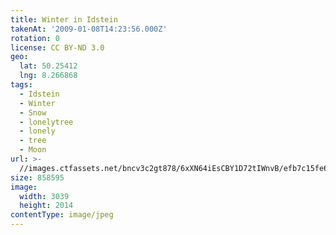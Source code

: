 ```yaml
---
title: Winter in Idstein
takenAt: '2009-01-08T14:23:56.000Z'
rotation: 0
license: CC BY-ND 3.0
geo:
  lat: 50.25412
  lng: 8.266868
tags:
  - Idstein
  - Winter
  - Snow
  - lonelytree
  - lonely
  - tree
  - Moon
url: >-
  //images.ctfassets.net/bncv3c2gt878/6xXN64iEsCBY1D72tIWnvB/efb7c15fe6ef6563d79ec9b1b7047e26/winter-in-idstein_4343162527_o
size: 858595
image:
  width: 3039
  height: 2014
contentType: image/jpeg
---
```


